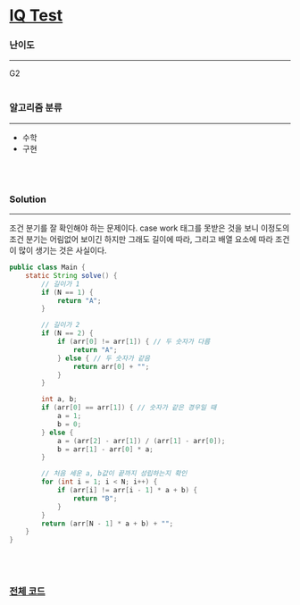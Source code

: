 # [IQ Test](https://www.acmicpc.net/problem/1111)

### 난이도

***
G2
<br><br>

### 알고리즘 분류

***

* 수학
* 구현

<br><br>

### Solution

***

조건 분기를 잘 확인해야 하는 문제이다. case work 태그를 못받은 것을 보니 이정도의 조건 분기는 어림없어 보이긴 하지만 그래도 길이에 따라, 그리고 배열 요소에 따라 조건이 많이 생기는 것은 사실이다.

```java
public class Main {
    static String solve() {
        // 길이가 1
        if (N == 1) {
            return "A";
        }

        // 길이가 2
        if (N == 2) {
            if (arr[0] != arr[1]) { // 두 숫자가 다름
                return "A";
            } else { // 두 숫자가 같음
                return arr[0] + "";
            }
        }

        int a, b;
        if (arr[0] == arr[1]) { // 숫자가 같은 경우일 때
            a = 1;
            b = 0;
        } else {
            a = (arr[2] - arr[1]) / (arr[1] - arr[0]);
            b = arr[1] - arr[0] * a;
        }

        // 처음 세운 a, b값이 끝까지 성립하는지 확인
        for (int i = 1; i < N; i++) {
            if (arr[i] != arr[i - 1] * a + b) {
                return "B";
            }
        }
        return (arr[N - 1] * a + b) + "";
    }
}
```

<br><br>

### [전체 코드](https://github.com/Jungmin-Seo0527/CodingTest/blob/main/src/implementation/BOJ1111_IQ_Test.java)

